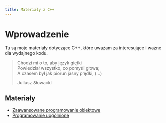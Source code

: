 ```yaml
---
title: Materiały z C++
---
```


# Wprowadzenie

Tu są moje materiały dotyczące C++, które uważam za interesujące i
ważne dla wydajnego kodu.

> Chodzi mi o to, aby język giętki<br/>
> Powiedział wszystko, co pomyśli głowa;<br/>
> A czasem był jak piorun jasny prędki, (...)<br/>
>
> Juliusz Słowacki

## Materiały

* [Zaawansowane programowanie obiektowe](zpo)
* [Programowanie uogólnione](pu)
